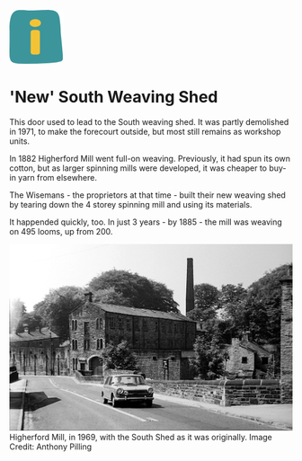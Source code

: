 ![max_pic](./things.png)
# 'New' South Weaving Shed
This door used to lead to the South weaving shed. It was partly demolished in 1971, to make the forecourt outside, but most still remains as workshop units.

In 1882 Higherford Mill went full-on weaving. Previously, it had spun its own cotton, but as larger spinning mills were developed, it was cheaper to buy-in yarn from elsewhere.

The Wisemans - the proprietors at that time - built their new weaving shed by tearing down the 4 storey spinning mill and using its materials. 

It happended quickly, too. In just 3 years - by 1885 - the mill was weaving on 495 looms, up from 200.

![max_pic](./mill2_1969.png)
Higherford Mill, in 1969, with the South Shed as it was originally.
Image Credit: Anthony Pilling